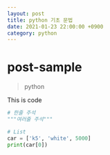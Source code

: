 ```yaml
---
layout: post
title: python 기초 문법
date: 2021-01-23 22:00:00 +0900
category: python
---
```

# post-sample
> python

This is code
```python
# 한줄 주석
"""여러줄 주석"""

# List
car = ['k5', 'white', 5000]
print(car[0])
```